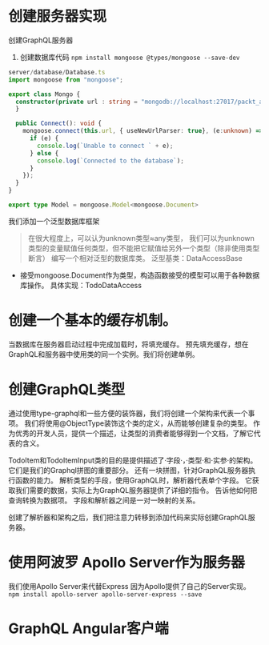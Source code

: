 # 创建服务器实现

创建GraphQL服务器
1. 创建数据库代码
`npm install mongoose @types/mongoose --save-dev`

```ts
server/database/Database.ts
import mongoose from "mongoose";

export class Mongo {
  constructor(private url : string = "mongodb://localhost:27017/packt_atp_chapter_05") {
  }

  public Connect(): void {
    mongoose.connect(this.url, { useNewUrlParser: true}, (e:unknown) => {
      if (e) {
        console.log(`Unable to connect ` + e);
      } else {
        console.log(`Connected to the database`);
      }
    });
  } 
}

export type Model = mongoose.Model<mongoose.Document>
```
我们添加一个泛型数据库框架
> 在很大程度上，可以认为unknown类型≈any类型，
> 我们可以为unknown类型的变量赋值任何类型，但不能把它赋值给另外一个类型（除非使用类型断言）
编写一个相对泛型的数据库类。
泛型基类：DataAccessBase
- 接受mongoose.Document作为类型，构造函数接受的模型可以用于各种数据库操作。
具体实现：TodoDataAccess


# 创建一个基本的缓存机制。
当数据库在服务器启动过程中完成加载时，将填充缓存。
预先填充缓存，想在GraphQL和服务器中使用类的同一个实例。我们将创建单例。
# 创建GraphQL类型
通过使用type-graphql和一些方便的装饰器，我们将创建一个架构来代表一个事项。
我们将使用@ObjectType装饰这个类的定义，从而能够创建复杂的类型。
作为优秀的开发人员，提供一个描述，让类型的消费者能够得到一个文档，了解它代表的含义。

TodoItem和TodoItemInput类的目的是提供描述了·字段·，·类型·和·实参·的架构。
它们是我们的Graphql拼图的重要部分。
还有一块拼图，针对GraphQL服务器执行函数的能力。
解析类型的手段，使用GraphQL时，解析器代表单个字段。
它获取我们需要的数据，实际上为GraphQL服务器提供了详细的指令。
告诉他如何把查询转换为数据项。
字段和解析器之间是一对一映射的关系。

创建了解析器和架构之后，我们把注意力转移到添加代码来实际创建GraphQL服务器。

# 使用阿波罗 Apollo Server作为服务器
我们使用Apollo Server来代替Express
因为Apollo提供了自己的Server实现。
`npm install apollo-server apollo-server-express --save`


# GraphQL Angular客户端
